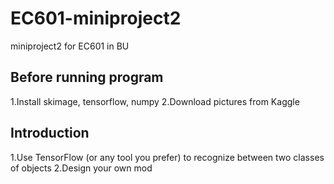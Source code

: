 # EC601-miniproject2
miniproject2 for EC601 in BU
## Before running program
1.Install skimage, tensorflow, numpy
2.Download pictures from Kaggle
## Introduction
1.Use TensorFlow (or any tool you prefer) to recognize between two classes of objects
2.Design your own mod
